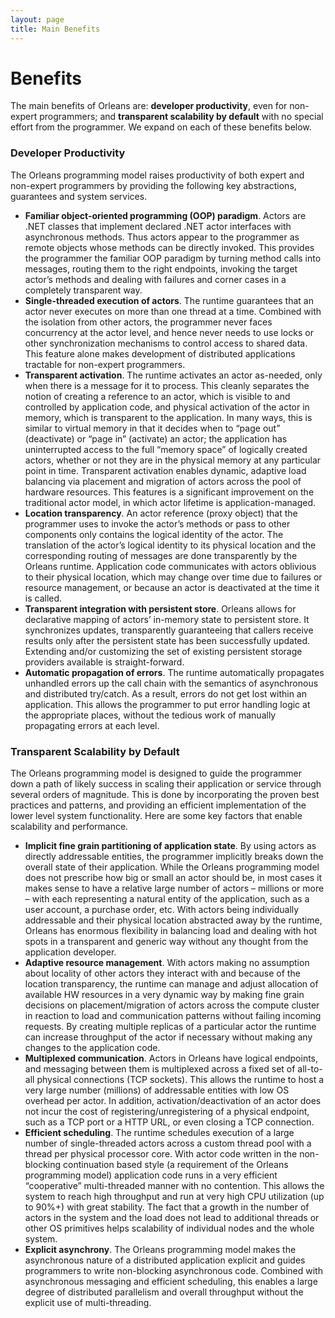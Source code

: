```yaml
---
layout: page
title: Main Benefits
---
```


# Benefits

The main benefits of Orleans are: **developer productivity**, even for non-expert programmers; and **transparent scalability by default** with no special effort from the programmer. We expand on each of these benefits below.

### Developer Productivity

The Orleans programming model raises productivity of both expert and non-expert programmers by providing the following key abstractions, guarantees and system services.

* **Familiar object-oriented programming (OOP) paradigm**. Actors are .NET classes that implement declared .NET actor interfaces with asynchronous methods. Thus actors appear to the programmer as remote objects whose methods can be directly invoked. This provides the programmer the familiar OOP paradigm by turning method calls into messages, routing them to the right endpoints, invoking the target actor’s methods and dealing with failures and corner cases in a completely transparent way.
* **Single-threaded execution of actors**. The runtime guarantees that an actor never executes on more than one thread at a time. Combined with the isolation from other actors, the programmer never faces concurrency at the actor level, and hence never needs to use locks or other synchronization mechanisms to control access to shared data. This feature alone makes development of distributed applications tractable for non-expert programmers.
* **Transparent activation**. The runtime activates an actor as-needed, only when there is a message for it to process. This cleanly separates the notion of creating a reference to an actor, which is visible to and controlled by application code, and physical activation of the actor in memory, which is transparent to the application. In many ways, this is similar to virtual memory in that it decides when to “page out” (deactivate) or “page in” (activate) an actor; the application has uninterrupted access to the full “memory space” of logically created actors, whether or not they are in the physical memory at any particular point in time. Transparent activation enables dynamic, adaptive load balancing via placement and migration of actors across the pool of hardware resources. This features is a significant improvement on the traditional actor model, in which actor lifetime is application-managed.
* **Location transparency**. An actor reference (proxy object) that the programmer uses to invoke the actor’s methods or pass to other components only contains the logical identity of the actor. The translation of the actor’s logical identity to its physical location and the corresponding routing of messages are done transparently by the Orleans runtime. Application code communicates with actors oblivious to their physical location, which may change over time due to failures or resource management, or because an actor is deactivated at the time it is called.
* **Transparent integration with persistent store**. Orleans allows for declarative mapping of actors’ in-memory state to persistent store. It synchronizes updates, transparently guaranteeing that callers receive results only after the persistent state has been successfully updated. Extending and/or customizing the set of existing persistent storage providers available is straight-forward.
* **Automatic propagation of errors**. The runtime automatically propagates unhandled errors up the call chain with the semantics of asynchronous and distributed try/catch. As a result, errors do not get lost within an application. This allows the programmer to put error handling logic at the appropriate places, without the tedious work of manually propagating errors at each level.

### Transparent Scalability by Default

The Orleans programming model is designed to guide the programmer down a path of likely success in scaling their application or service through several orders of magnitude. This is done by incorporating the proven best practices and patterns, and providing an efficient implementation of the lower level system functionality. Here are some key factors that enable scalability and performance.

* **Implicit fine grain partitioning of application state**. By using actors as directly addressable entities, the programmer implicitly breaks down the overall state of their application. While the Orleans programming model does not prescribe how big or small an actor should be, in most cases it makes sense to have a relative large number of actors – millions or more – with each representing a natural entity of the application, such as a user account, a purchase order, etc. With actors being individually addressable and their physical location abstracted away by the runtime, Orleans has enormous flexibility in balancing load and dealing with hot spots in a transparent and generic way without any thought from the application developer.
* **Adaptive resource management**. With actors making no assumption about locality of other actors they interact with and because of the location transparency, the runtime can manage and adjust allocation of available HW resources in a very dynamic way by making fine grain decisions on placement/migration of actors across the compute cluster in reaction to load and communication patterns without failing incoming requests. By creating multiple replicas of a particular actor the runtime can increase throughput of the actor if necessary without making any changes to the application code.
* **Multiplexed communication**. Actors in Orleans have logical endpoints, and messaging between them is multiplexed across a fixed set of all-to-all physical connections (TCP sockets). This allows the  runtime to host a very large number (millions) of addressable entities with low OS overhead per actor. In addition, activation/deactivation of an actor does not incur the cost of registering/unregistering of a physical endpoint, such as a TCP port or a HTTP URL, or even closing a TCP connection.
* **Efficient scheduling**. The runtime schedules execution of a large number of single-threaded actors across a custom thread pool with a thread per physical processor core. With actor code written in the non-blocking continuation based style (a requirement of the Orleans programming model) application code runs in a very efficient “cooperative” multi-threaded manner with no contention. This allows the system to reach high throughput and run at very high CPU utilization (up to 90%+) with great stability. The fact that a growth in the number of actors in the system and the load does not lead to additional threads or other OS primitives helps scalability of individual nodes and the whole system.
* **Explicit asynchrony**. The Orleans programming model makes the asynchronous nature of a distributed application explicit and guides programmers to write non-blocking asynchronous code. Combined with asynchronous messaging and efficient scheduling, this enables a large degree of distributed parallelism and overall throughput without the explicit use of multi-threading.
